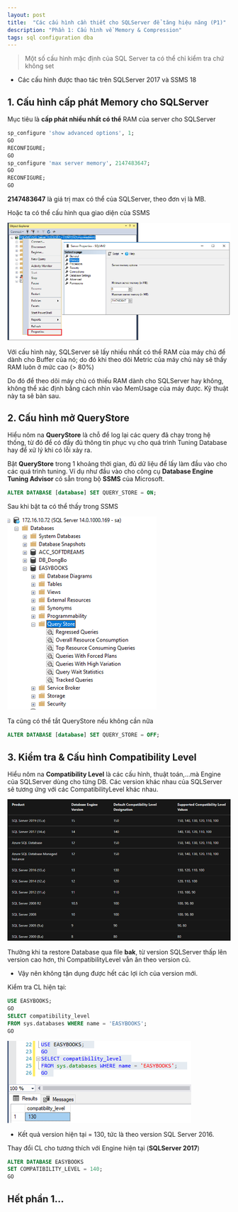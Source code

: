 ```yaml
---
layout: post
title:  "Các cấu hình cần thiết cho SQLServer để tăng hiệu năng (P1)"
description: "Phần 1: Cấu hình về Memory & Compression"
tags: sql configuration dba
---
```


> Một số cấu hình mặc định của SQL Server ta có thể chỉ kiểm tra chứ không set
- Các cấu hình được thao tác trên SQLServer 2017 và SSMS 18

## 1. Cấu hình cấp phát Memory cho SQLServer

Mục tiêu là **cấp phát nhiều nhất có thể** RAM của server cho SQLServer

```sql
sp_configure 'show advanced options', 1;
GO
RECONFIGURE;
GO
sp_configure 'max server memory', 2147483647;
GO
RECONFIGURE;
GO
```

**2147483647** là giá trị max có thể của SQLServer, theo đơn vị là MB.

Hoặc ta có thể cấu hình qua giao diện của SSMS

![image](/assets/images/sqlperf-1-config-1.png)

Với cấu hình này, SQLServer sẽ lấy nhiều nhất có thể RAM của máy chủ để dành cho Buffer của nó; do đó khi theo dõi Metric của máy chủ này sẽ thấy RAM luôn ở mức cao (> 80%)

Do đó để theo dõi máy chủ có thiếu RAM dành cho SQLServer hay không, không thể xác định bằng cách nhìn vào MemUsage của máy được. Kỹ thuật này ta sẽ bàn sau.

## 2. Cấu hình mở QueryStore

Hiểu nôm na **QueryStore** là chỗ để log lại các query đã chạy trong hệ thống, từ đó để có đầy đủ thông tin phục vụ cho quá trình Tuning Database hay để xử lý khi có lỗi xảy ra.

Bật **QueryStore** trong 1 khoảng thời gian, đủ dữ liệu để lấy làm đầu vào cho các quá trình tuning. Ví dụ như đầu vào cho công cụ **Database Engine Tuning Advisor** có sẵn trong bộ **SSMS** của Microsoft.

```sql
ALTER DATABASE [database] SET QUERY_STORE = ON;
```

Sau khi bật ta có thể thấy trong SSMS

![image](/assets/images/sqlperf-1-config-2.png)

Ta cũng có thể tắt QueryStore nếu không cần nữa

```sql
ALTER DATABASE [database] SET QUERY_STORE = OFF;
```

## 3. Kiểm tra & Cấu hình Compatibility Level

Hiểu nôm na **Compatibility Level** là các cấu hình, thuật toán,...mà Engine của SQLServer dùng cho từng DB. Các version khác nhau của SQLServer sẽ tương ứng với các CompatibilityLevel khác nhau.

![image](/assets/images/sqlperf-1-config-3.png)

Thường khi ta restore Database qua file **bak**, từ version SQLServer thấp lên version cao hơn, thì CompatibilityLevel vẫn ăn theo version cũ.
* Vậy nên không tận dụng được hết các lợi ích của version mới.

Kiểm tra CL hiện tại:

```sql
USE EASYBOOKS;  
GO  
SELECT compatibility_level  
FROM sys.databases WHERE name = 'EASYBOOKS';  
GO  
```

![image](/assets/images/sqlperf-1-config-4.png)

* Kết quả version hiện tại = 130, tức là theo version SQL Server 2016.

Thay đổi CL cho tương thích với Engine hiện tại (**SQLServer 2017**)

```sql
ALTER DATABASE EASYBOOKS  
SET COMPATIBILITY_LEVEL = 140;  
GO  
```

## Hết phần 1...
